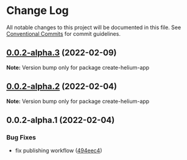 # Change Log

All notable changes to this project will be documented in this file.
See [Conventional Commits](https://conventionalcommits.org) for commit guidelines.

## [0.0.2-alpha.3](https://github.com/thoughtindustries/helium/compare/create-helium-app@0.0.2-alpha.2...create-helium-app@0.0.2-alpha.3) (2022-02-09)

**Note:** Version bump only for package create-helium-app





## [0.0.2-alpha.2](https://github.com/thoughtindustries/helium/compare/create-helium-app@0.0.2-alpha.0...create-helium-app@0.0.2-alpha.2) (2022-02-04)

**Note:** Version bump only for package create-helium-app





## 0.0.2-alpha.1 (2022-02-04)


### Bug Fixes

* fix publishing workflow ([494eec4](https://github.com/thoughtindustries/helium/commit/494eec409faa1fed55618af1f6dd76ef6e3f9b8a))

